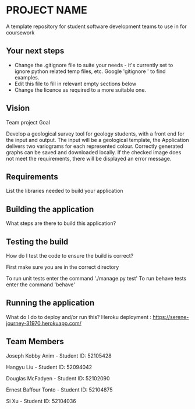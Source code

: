 # PROJECT NAME
A template repository for student software development teams to use in for coursework

## Your next steps
* Change the .gitignore file to suite your needs - it's currently set to ignore python related temp files, etc. Google 'gitignore <your language>' to find examples.
* Edit this file to fill in relevant empty sections below
* Change the licence as required to a more suitable one. 
  
## Vision
Team project Goal 

Develop a geological survey tool for geology students, with a front end for the input and output.
The input will be a geological template, the Application delivers two variograms for each represented colour.
Correctly generated graphs can be saved and downloaded locally. 
If the checked image does not meet the requirements, there will be displayed an error message. 
  
## Requirements
List the libraries needed to build your application
  
## Building the application
 What steps are there to build this application?

## Testing the build
How do I test the code to ensure the build is correct?

First make sure you are in the correct directory

To run unit tests enter the command './manage.py test'
To run behave tests enter the command 'behave'
  
## Running the application
 What do I do to deploy and/or run this?
Heroku deployment : https://serene-journey-31970.herokuapp.com/

## Team Members

Joseph Kobby Anim - Student ID: 52105428 

Hangyu Liu - Student ID: 52094042

Douglas McFadyen - Student ID: 52102090

Ernest Baffour Tonto - Student ID: 52104875

Si Xu - Student ID: 52104036
